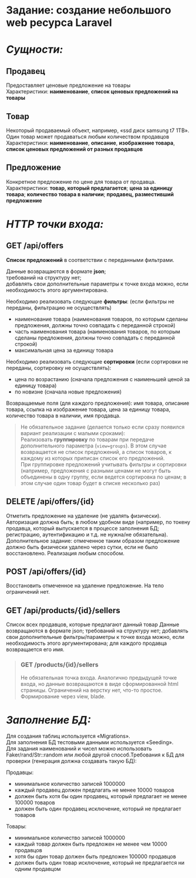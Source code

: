 # Задание: создание небольшого web ресурса Laravel
# _Сущности:_
## Продавец
Предоставляет ценовые предложение на товары  
Характеристики: **наименование**, **список ценовых предложений на товары**
## Товар
Некоторый продаваемый объект, например, «ssd диск samsung t7 1TB». Один товар может продаваться любым количеством продавцов  
Характеристики: **наименование**, **описание**, **изображение товара**, **список ценовых предложений от разных продавцов**
## Предложение
Конкретное предложение по цене для товара от продавца.  
Характеристики: **товар, который предлагается**; **цена за единицу товара**; **количество товара в наличии**; **продавец, разместивший предложение**
# _HTTP точки входа:_
## GET /api/offers
**Список предложений** в соответствии с переданными фильтрами.

Данные возвращаются в формате **json**;  
требований на структуру нет;  
добавлять свои дополнительные параметры к точке входа можно, если необходимость этого аргументирована.

Необходимо реализовать следующие **фильтры**:
(если фильтры не переданы, фильтрацию не осуществлять)
- наименование товара (наименования товаров, по которым сделаны предложения, должны точно совпадать с переданной строкой)
- часть наименования товара (наименования товаров, по которым сделаны предложения, должны точно совпадать с переданной строкой)
- максимальная цена за единицу товара

Необходимо реализовать следующие **сортировки** (если сортировки не переданы, сортировку не осуществлять):
- цена по возрастанию (сначала предложения с наименьшей ценой за единицу товара)
- по новизне (сначала новые предложения)

Возвращаемые поля (для каждого предложения):
имя товара,
описание товара,
ссылка на изображение товара,
цена за единицу товара,
количество товара в наличии,
имя продавца.

>Не обязательное задание (делается только если сразу появился вариант реализации с малыми сроками):  
Реализовать **группировку** по товарам при передаче дополнительного параметра (`view=groups`). В этом случае возвращается не список предложений, а список товаров, к каждому из которых приписан список его предложений.  
При группировке предложений учитывать фильтры и сортировки (например, предложения с разными ценами не могут быть объединены в одну группу, если ведется сортировка по ценам; в этом случае один товар будет в списке несколько раз)

## DELETE /api/offers/{id}
Отметить предложение на удаление (не удалять физически). Авторизация должна быть; в любом удобном виде (например, по токену продавца, который выпускается в процессе заполнения БД; регистрацию, аутентификацию и т.д. не нужна/не обязательна).
Дополнительное задание: отмеченное таким образом предложение должно быть физически удалено через сутки, если не было восстановлено. Реализация любым способом.

## POST /api/offers/{id}
Восстановить отмеченное на удаление предложение. На тело ограничений нет.

## GET /api/products/{id}/sellers
Список всех продавцов, которые предлагают данный товар
Данные возвращаются в формате json; требований на структуру нет; добавлять свои дополнительные фильтры/параметры к точке входа можно, если необходимость этого аргументирована; для каждого продавца возвращается его имя.


>### GET /products/{id}/sellers  
> Не обязательная точка входа. Аналогично предыдущей точке входа, но данные возвращаются в виде сформированной html страницы. Ограничений на верстку нет, что-то простое. Формирование через view, blade.

# _Заполнение БД:_
Для создания таблиц используется «Migrations».  
Для заполнения БД тестовыми данными используется «Seeding».  
Для задания наименований и чисел можно использовать Faker/rand/Str::random или любой другой способ.Требования к БД для проверки (генерация должна создавать такую БД):

Продавцы:
- минимальное количество записей 1000000
- каждый продавец должен предлагать не менее 10000 товаров
- должен быть хотя бы один продавец, который предлагает не менее 100000 товаров
- должен быть один продавец исключение, который не предлагает товаров

Товары:
- минимальное количество записей 1000000
- каждый товар должен быть предложен не менее чем 10000 продавцов
- хотя бы один товар должен быть предложен 100000 продавцов
- должен быть один товар исключение, который не предлагается ни одним продавцом
